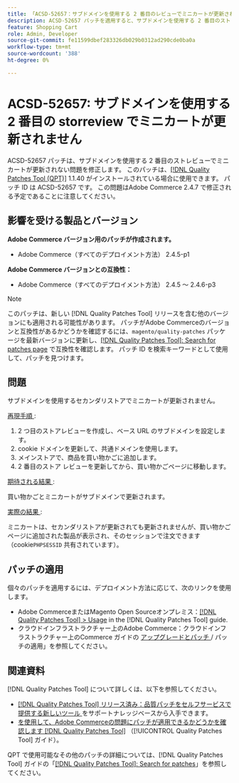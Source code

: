 ```yaml
---
title: 「ACSD-52657：サブドメインを使用する 2 番目のレビューでミニカートが更新されない」
description: ACSD-52657 パッチを適用すると、サブドメインを使用する 2 番目のストレビューでミニカートが更新されないAdobe Commerceの問題が修正されます。
feature: Shopping Cart
role: Admin, Developer
source-git-commit: fe11599dbef283326db029b0312ad290cde0ba0a
workflow-type: tm+mt
source-wordcount: '388'
ht-degree: 0%

---
```


# ACSD-52657: サブドメインを使用する 2 番目の storreview でミニカートが更新されません

ACSD-52657 パッチは、サブドメインを使用する 2 番目のストレビューでミニカートが更新されない問題を修正します。 このパッチは、[[!DNL Quality Patches Tool (QPT)]](https://experienceleague.adobe.com/ja/docs/commerce-knowledge-base/kb/announcements/commerce-announcements/magento-quality-patches-released-new-tool-to-self-serve-quality-patches) 1.1.40 がインストールされている場合に使用できます。 パッチ ID は ACSD-52657 です。 この問題はAdobe Commerce 2.4.7 で修正される予定であることに注意してください。

## 影響を受ける製品とバージョン

**Adobe Commerce バージョン用のパッチが作成されます。**

* Adobe Commerce（すべてのデプロイメント方法） 2.4.5-p1

**Adobe Commerce バージョンとの互換性：**

* Adobe Commerce（すべてのデプロイメント方法） 2.4.5 ～ 2.4.6-p3

>[!NOTE]
>
>このパッチは、新しい [!DNL Quality Patches Tool] リリースを含む他のバージョンにも適用される可能性があります。 パッチがAdobe Commerceのバージョンと互換性があるかどうかを確認するには、`magento/quality-patches` パッケージを最新バージョンに更新し、[[!DNL Quality Patches Tool]: Search for patches page](https://experienceleague.adobe.com/tools/commerce-quality-patches/index.html?lang=ja) で互換性を確認します。 パッチ ID を検索キーワードとして使用して、パッチを見つけます。

## 問題

サブドメインを使用するセカンダリストアでミニカートが更新されません。

<u> 再現手順 </u>:

1. 2 つ目のストアレビューを作成し、ベース URL のサブドメインを設定します。
1. cookie ドメインを更新して、共通ドメインを使用します。
1. メインストアで、商品を買い物かごに追加します。
1. 2 番目のストア レビューを更新してから、買い物かごページに移動します。

<u> 期待される結果 </u>:

買い物かごとミニカートがサブドメインで更新されます。

<u> 実際の結果 </u>:

ミニカートは、セカンダリストアが更新されても更新されませんが、買い物かごページに追加された製品が表示され、そのセッションで注文できます（cookie`PHPSESSID` 共有されています）。

## パッチの適用

個々のパッチを適用するには、デプロイメント方法に応じて、次のリンクを使用します。

* Adobe CommerceまたはMagento Open Sourceオンプレミス：[[!DNL Quality Patches Tool] > Usage](/help/tools/quality-patches-tool/usage.md) in the [!DNL Quality Patches Tool] guide.
* クラウドインフラストラクチャー上のAdobe Commerce：クラウドインフラストラクチャー上のCommerce ガイドの [ アップグレードとパッチ ](https://experienceleague.adobe.com/docs/commerce-cloud-service/user-guide/develop/upgrade/apply-patches.html?lang=ja)/ パッチの適用」を参照してください。

## 関連資料

[!DNL Quality Patches Tool] について詳しくは、以下を参照してください。

* [[!DNL Quality Patches Tool]  リリース済み：品質パッチをセルフサービスで提供する新しいツール ](https://experienceleague.adobe.com/ja/docs/commerce-knowledge-base/kb/announcements/commerce-announcements/magento-quality-patches-released-new-tool-to-self-serve-quality-patches) をサポートナレッジベースから入手できます。
* [ を使用して、Adobe Commerceの問題にパッチが適用できるかどうかを確認します  [!DNL Quality Patches Tool]](/help/tools/quality-patches-tool/patches-available-in-qpt/check-patch-for-magento-issue-with-magento-quality-patches.md) （[!UICONTROL Quality Patches Tool] ガイド）。


QPT で使用可能なその他のパッチの詳細については、[!DNL Quality Patches Tool] ガイドの「[[!DNL Quality Patches Tool]: Search for patches](https://experienceleague.adobe.com/tools/commerce-quality-patches/index.html?lang=ja)」を参照してください。
